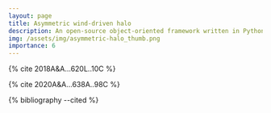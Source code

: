 ```yaml
---
layout: page
title: Asymmetric wind-driven halo
description: An open-source object-oriented framework written in Python for performing end-to-end simulations of high-contrast imaging instruments.
img: /assets/img/asymmetric-halo_thumb.png
importance: 6
---
```


{% cite 2018A&A...620L..10C %}

{% cite 2020A&A...638A..98C %}

{% bibliography --cited %}
